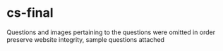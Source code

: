 # cs-final

Questions and images pertaining to the questions were omitted in order preserve website integrity, sample questions attached
